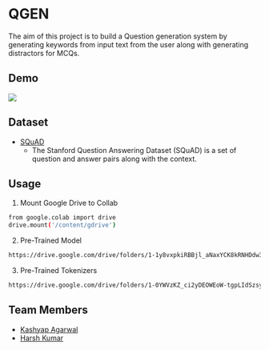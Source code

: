 # QGEN
The aim of this project is to build a Question generation system by generating keywords from input text from the user along with generating distractors for MCQs.

## Demo
![](Demo.gif)

## Dataset
- [SQuAD](https://drive.google.com/drive/folders/1-6aRI_FxESanscRGe1kElncFtyW_Y0nS) 
  - The Stanford Question Answering Dataset (SQuAD) is a set of question and answer pairs along with the context.


## Usage
1. Mount Google Drive to Collab
```bash
from google.colab import drive
drive.mount('/content/gdrive')
```
2. Pre-Trained Model
```bash
https://drive.google.com/drive/folders/1-1y8vxpkiRBBjl_aNaxYCK8kRNHDdw3L
```
3. Pre-Trained Tokenizers
```bash
https://drive.google.com/drive/folders/1-0YWVzKZ_ci2yDEOWEoW-tgpLIdSzsyp
```


 ## Team Members
 - [Kashyap Agarwal](https://github.com/Kashyap563)
 - [Harsh Kumar](https://github.com/arshz0006)
